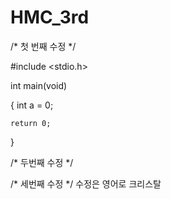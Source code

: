 # HMC_3rd

/* 첫 번째 수정 */

#include <stdio.h>

int main(void)

{
    int a = 0;

    return 0;
}

/* 두번째 수정 */

/* 세번째 수정 */
수정은 영어로 크리스탈
